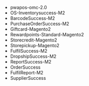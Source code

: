 - pwapos-omc-2.0
- OS-Inventorysuccess-M2
- BarcodeSuccess-M2
- PurchaseOrderSuccess-M2
- Giftcard-Magento2
- Rewardpoints-Standard-Magento2
- Storecredit-Magento2
- Storepickup-Magento2
- FulfilSuccess-M2
- DropshipSuccess-M2
- ReportSuccess-M2
- OrderSuccess
- FulfilReport-M2
- SupplierSuccess
